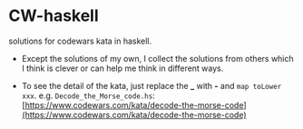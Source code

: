 # CW-haskell
solutions for codewars kata in haskell.

* Except the solutions of my own, I collect the solutions from others which I think is clever or can help me think in different ways.

* To see the detail of the kata, just replace the **_** with **-** and `map toLower xxx`. e.g. `Decode_the_Morse_code.hs`: [https://www.codewars.com/kata/decode-the-morse-code](https://www.codewars.com/kata/decode-the-morse-code)

